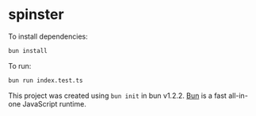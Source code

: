 # spinster

To install dependencies:

```bash
bun install
```

To run:

```bash
bun run index.test.ts
```

This project was created using `bun init` in bun v1.2.2. [Bun](https://bun.sh) is a fast all-in-one JavaScript runtime.
